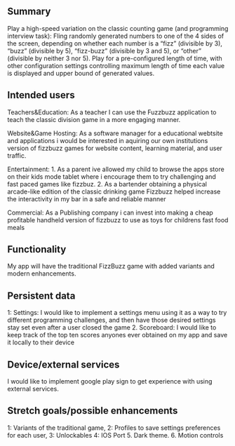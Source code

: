 ## Summary



Play a high-speed variation on the classic counting game (and programming interview task): Fling randomly generated numbers to one of the 4 sides of the screen, depending on whether each number is a “fizz” (divisible by 3), “buzz” (divisible by 5), “fizz-buzz” (divisible by 3 and 5), or “other” (divisible by neither 3 nor 5). Play for a pre-configured length of time, with other configuration settings controlling maximum length of time each value is displayed and upper bound of generated values.

## Intended users


Teachers&Education: As a teacher I can use the Fuzzbuzz application to teach the classic division game in a more engaging manner.

Website&Game Hosting: As a software manager for a educational webtsite and applications i would be interested in aquiring our own institutions version of fizzbuzz games for website content, learning material, and user traffic.

Entertainment: 1. As a parent ive allowed my child to browse the apps store on their kids mode tablet where i encourage them to try challenging and fast paced games like fizzbuz.   2. As a bartender obtaining a physical arcade-like edition of the classic drinking game Fizzbuzz helped increase the interactivity in my bar in a safe and reliable manner

Commercial: As a Publishing company i can invest into making a cheap profitable handheld version of fizzbuzz to use as toys for childrens fast food meals


## Functionality
My app will have the traditional FizzBuzz game with added variants and modern enhancements.

## Persistent data
1: Settings: I would like to implement a settings menu using it as a way to try different programming challenges, and then have those desired settings stay set even after a user closed the game 2. Scoreboard: I would like to keep track of the top ten scores anyones ever obtained on my app and save it locally to their device


## Device/external services
I would like to implement google play sign to get experience with using external services.

## Stretch goals/possible enhancements 

1: Variants of the traditional game, 2: Profiles to save settings preferences for each user, 3: Unlockables 4: IOS Port 5. Dark theme. 6. Motion controls